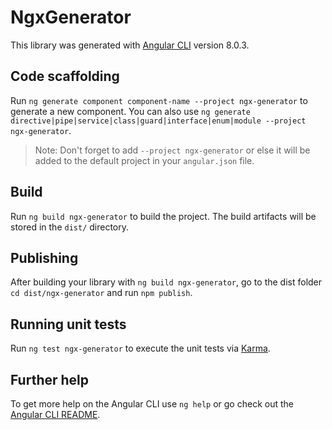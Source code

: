 # NgxGenerator

This library was generated with [Angular CLI](https://github.com/angular/angular-cli) version 8.0.3.

## Code scaffolding

Run `ng generate component component-name --project ngx-generator` to generate a new component. You can also use `ng generate directive|pipe|service|class|guard|interface|enum|module --project ngx-generator`.
> Note: Don't forget to add `--project ngx-generator` or else it will be added to the default project in your `angular.json` file. 

## Build

Run `ng build ngx-generator` to build the project. The build artifacts will be stored in the `dist/` directory.

## Publishing

After building your library with `ng build ngx-generator`, go to the dist folder `cd dist/ngx-generator` and run `npm publish`.

## Running unit tests

Run `ng test ngx-generator` to execute the unit tests via [Karma](https://karma-runner.github.io).

## Further help

To get more help on the Angular CLI use `ng help` or go check out the [Angular CLI README](https://github.com/angular/angular-cli/blob/master/README.md).
